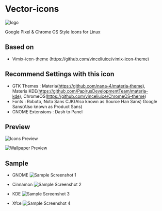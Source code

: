 # Vector-icons

![logo](logo.png)

Google Pixel & Chrome OS Style Icons for Linux

## Based on

* Vimix-icon-theme (https://github.com/vinceliuice/vimix-icon-theme)

## Recommend Settings with this icon

* GTK Themes : Materia(https://github.com/nana-4/materia-theme), Materia KDE(https://github.com/PapirusDevelopmentTeam/materia-kde), ChromeOS(https://github.com/vinceliuice/ChromeOS-theme)
* Fonts : Roboto, Noto Sans CJK(Also known as Source Han Sans) Google Sans(Also known as Product Sans)
* GNOME Extensions : Dash to Panel

## Preview

![Icons Preview](preview/preview-icons.png)

![Wallpaper Preview](preview/preview-wallpapers.png)

## Sample

* GNOME
![Sample Screenshot 1](screenshots/screenshot-gnome.png)

* Cinnamon
![Sample Screenshot 2](screenshots/screenshot-cinnamon.png)

* KDE
![Sample Screenshot 3](screenshots/screenshot-kde.png)

* Xfce
![Sample Screenshot 4](screenshots/screenshot-xfce.png)
